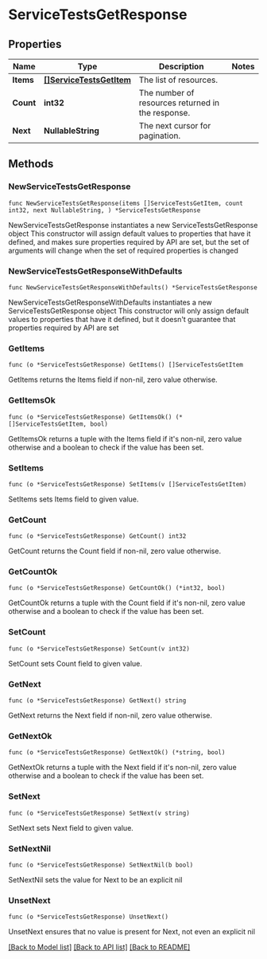 # ServiceTestsGetResponse

## Properties

Name | Type | Description | Notes
------------ | ------------- | ------------- | -------------
**Items** | [**[]ServiceTestsGetItem**](ServiceTestsGetItem.md) | The list of resources. | 
**Count** | **int32** | The number of resources returned in the response. | 
**Next** | **NullableString** | The next cursor for pagination. | 

## Methods

### NewServiceTestsGetResponse

`func NewServiceTestsGetResponse(items []ServiceTestsGetItem, count int32, next NullableString, ) *ServiceTestsGetResponse`

NewServiceTestsGetResponse instantiates a new ServiceTestsGetResponse object
This constructor will assign default values to properties that have it defined,
and makes sure properties required by API are set, but the set of arguments
will change when the set of required properties is changed

### NewServiceTestsGetResponseWithDefaults

`func NewServiceTestsGetResponseWithDefaults() *ServiceTestsGetResponse`

NewServiceTestsGetResponseWithDefaults instantiates a new ServiceTestsGetResponse object
This constructor will only assign default values to properties that have it defined,
but it doesn't guarantee that properties required by API are set

### GetItems

`func (o *ServiceTestsGetResponse) GetItems() []ServiceTestsGetItem`

GetItems returns the Items field if non-nil, zero value otherwise.

### GetItemsOk

`func (o *ServiceTestsGetResponse) GetItemsOk() (*[]ServiceTestsGetItem, bool)`

GetItemsOk returns a tuple with the Items field if it's non-nil, zero value otherwise
and a boolean to check if the value has been set.

### SetItems

`func (o *ServiceTestsGetResponse) SetItems(v []ServiceTestsGetItem)`

SetItems sets Items field to given value.


### GetCount

`func (o *ServiceTestsGetResponse) GetCount() int32`

GetCount returns the Count field if non-nil, zero value otherwise.

### GetCountOk

`func (o *ServiceTestsGetResponse) GetCountOk() (*int32, bool)`

GetCountOk returns a tuple with the Count field if it's non-nil, zero value otherwise
and a boolean to check if the value has been set.

### SetCount

`func (o *ServiceTestsGetResponse) SetCount(v int32)`

SetCount sets Count field to given value.


### GetNext

`func (o *ServiceTestsGetResponse) GetNext() string`

GetNext returns the Next field if non-nil, zero value otherwise.

### GetNextOk

`func (o *ServiceTestsGetResponse) GetNextOk() (*string, bool)`

GetNextOk returns a tuple with the Next field if it's non-nil, zero value otherwise
and a boolean to check if the value has been set.

### SetNext

`func (o *ServiceTestsGetResponse) SetNext(v string)`

SetNext sets Next field to given value.


### SetNextNil

`func (o *ServiceTestsGetResponse) SetNextNil(b bool)`

 SetNextNil sets the value for Next to be an explicit nil

### UnsetNext
`func (o *ServiceTestsGetResponse) UnsetNext()`

UnsetNext ensures that no value is present for Next, not even an explicit nil

[[Back to Model list]](../README.md#documentation-for-models) [[Back to API list]](../README.md#documentation-for-api-endpoints) [[Back to README]](../README.md)


